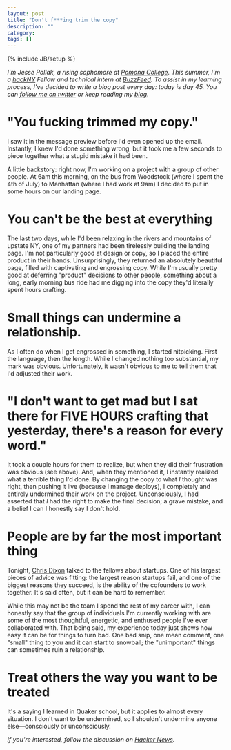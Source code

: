 ```yaml
---
layout: post
title: "Don't f***ing trim the copy"
description: ""
category: 
tags: []
---
```

{% include JB/setup %}

*I'm Jesse Pollak, a rising sophomore at [Pomona College](http://pomona.edu). This summer, I'm a [hackNY](http://hackny.org) Fellow and technical intern at [BuzzFeed](http://buzzfeed.com). To assist in my learning process, I've decided to write a blog post every day: today is day 45. You can [follow me on twitter](http://twitter.com/jessepollak) or keep reading my [blog](http://jessepollak.me).*

# "You fucking trimmed my copy."

I saw it in the message preview before I'd even opened up the email. Instantly, I knew I'd done something wrong, but it took me a few seconds to piece together what a stupid mistake it had been.

A little backstory: right now, I'm working on a project with a group of other people. At 6am this morning, on the bus from Woodstock (where I spent the 4th of July) to Manhattan (where I had work at 9am) I decided to put in some hours on our landing page.

# You can't be the best at everything

The last two days, while I'd been relaxing in the rivers and mountains of upstate NY, one of my partners had been tirelessly building the landing page. I'm not particularly good at design or copy, so I placed the entire product in their hands. Unsurprisingly, they returned an absolutely beautiful page, filled with captivating and engrossing copy. While I'm usually pretty good at deferring "product" decisions to other people, something about a long, early morning bus ride had me digging into the copy they'd literally spent hours crafting.

# Small things can undermine a relationship.

As I often do when I get engrossed in something, I started nitpicking. First the language, then the length. While I changed nothing too substantial, my mark was obvious. Unfortunately, it wasn't obvious to me to tell them that I'd adjusted their work.

# "I don't want to get mad but I sat there for FIVE HOURS crafting that yesterday, there's a reason for every word."

It took a couple hours for them to realize, but when they did their frustration was obvious (see above). And, when they mentioned it, I instantly realized what a terrible thing I'd done. By changing the copy to what *I* thought was right, then pushing it live (because I manage deploys), I completely and entirely undermined their work on the project. Unconsciously, I had asserted that *I* had the right to make the final decision; a grave mistake, and a belief I can I honestly say I don't hold.

# People are by far the most important thing 

Tonight, [Chris Dixon](http://cdixon.org/) talked to the fellows about startups. One of his largest pieces of advice was fitting: the largest reason startups fail, and one of the biggest reasons they succeed, is the ability of the cofounders to work together. It's said often, but it can be hard to remember.

While this may not be the team I spend the rest of my career with, I can honestly say that the group of individuals I'm currently working with are some of the most thoughtful, energetic, and enthused people I've ever collaborated with. That being said, my experience today just shows how easy it can be for things to turn bad. One bad snip, one mean comment, one "small" thing to you and it can start to snowball; the "unimportant" things can sometimes ruin a relationship.

# Treat others the way you want to be treated

It's a saying I learned in Quaker school, but it applies to almost every situation. I don't want to be undermined, so I shouldn't undermine anyone else—consciously or unconsciously. 

*If you're interested, follow the discussion on [Hacker News](http://news.ycombinator.com/item?id=4206147).*